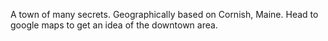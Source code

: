 A town of many secrets. Geographically based on Cornish, Maine. Head to google maps to get an idea of the downtown area.